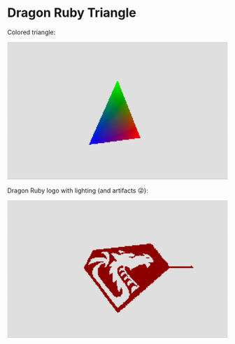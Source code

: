# Dragon Ruby Triangle

Colored triangle:

![Triangle](/screenshots/triangle.gif)

Dragon Ruby logo with lighting (and artifacts 😜):

![Triangle](/screenshots/dr_logo.gif)
